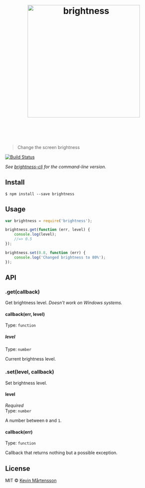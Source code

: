 <h1 align="center">
	<br>
	<img width="360" src="https://rawgit.com/kevva/brightness/master/media/logo.svg" alt="brightness">
	<br>
	<br>
	<br>
</h1>

> Change the screen brightness

[![Build Status](https://travis-ci.org/kevva/brightness.svg?branch=master)](https://travis-ci.org/kevva/brightness)

*See [brightness-cli](https://github.com/kevva/brightness-cli) for the command-line version.*


## Install

```
$ npm install --save brightness
```


## Usage

```js
var brightness = require('brightness');

brightness.get(function (err, level) {
	console.log(level);
	//=> 0.5
});

brightness.set(0.8, function (err) {
	console.log('Changed brightness to 80%');
});
```


## API

### .get(callback)

Get brightness level. *Doesn't work on Windows systems.*

#### callback(err, level)

Type: `function`

##### level

Type: `number`

Current brightness level.

### .set(level, callback)

Set brightness level.

#### level

*Required*  
Type: `number`

A number between `0` and `1`.

#### callback(err)

Type: `function`

Callback that returns nothing but a possible exception.


## License

MIT © [Kevin Mårtensson](https://github.com/kevva)
